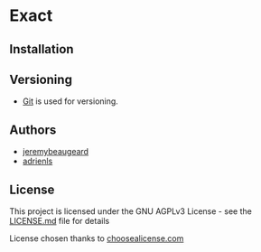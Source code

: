 # Exact

## Installation

## Versioning
* [Git](https://git-scm.com/) is used for versioning.

## Authors
* [jeremybeaugeard](https://github.com/jeremybeaugeard)
* [adrienls](https://github.com/adrienls)

## License
This project is licensed under the GNU AGPLv3 License - see the [LICENSE.md](../../LICENSE) file for details

License chosen thanks to [choosealicense.com](https://choosealicense.com/)
